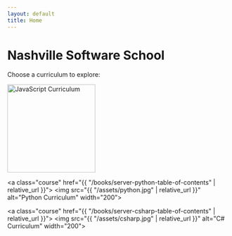 ```yaml
---
layout: default
title: Home
---
```


# Nashville Software School

Choose a curriculum to explore:

<div class="curricula">
<a class="course" href="{{ "/books/client-table-of-contents" | relative_url }}">
  <img src="{{ "/assets/js.png" | relative_url }}" alt="JavaScript Curriculum" width="200">
</a>

<a class="course" href="{{ "/books/server-python-table-of-contents" | relative_url }}">
  <img src="{{ "/assets/python.jpg" | relative_url }}" alt="Python Curriculum" width="200">
</a>

<a class="course" href="{{ "/books/server-csharp-table-of-contents" | relative_url }}">
  <img src="{{ "/assets/csharp.jpg" | relative_url }}" alt="C# Curriculum" width="200">
</a>
</div>

